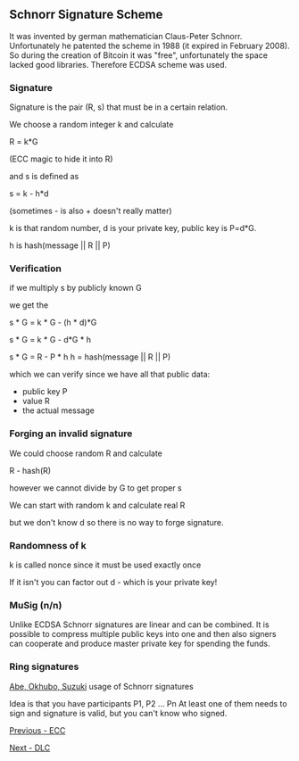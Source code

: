 ## Schnorr Signature Scheme

It was invented by german mathematician Claus-Peter Schnorr. Unfortunately he patented the scheme in 1988 (it expired in February 2008). So during the creation of Bitcoin it was "free", unfortunately the space lacked good libraries. Therefore ECDSA scheme was used.

### Signature

Signature is the pair (R, s) that must be in a certain relation.

We choose a random integer k and calculate

R = k*G

(ECC magic to hide it into R)

and s is defined as

s = k - h*d

(sometimes - is also + doesn't really matter)

k is that random number, d is your private key, public key is P=d*G.

h is hash(message || R || P)

### Verification

if we multiply s by publicly known G

we get the

s * G = k * G  - (h * d)*G

s * G = k * G - d*G * h

s * G = R - P * h
h = hash(message || R || P)

which we can verify since we have all that public data:
- public key P
- value R
- the actual message

### Forging an invalid signature

We could choose random R and calculate

R - hash(R)

however we cannot divide by G to get proper s

We can start with random k and calculate real R

but we don't know d so there is no way to forge signature.

### Randomness of k

k is called nonce since it must be used exactly once

If it isn't you can factor out d - which is your private key!

### MuSig (n/n)

Unlike ECDSA Schnorr signatures are linear and can be combined.
It is possible to compress multiple public keys into one and then
also signers can cooperate and produce master private key for spending the funds.

### Ring signatures

[Abe, Okhubo, Suzuki](https://cryptoservices.github.io/cryptography/2017/07/21/Sigs.html) usage of Schnorr signatures

Idea is that you have participants P1, P2 ... Pn
At least one of them needs to sign and signature is valid, but you can't know
who signed.

[Previous - ECC](./ecc101.md) 

[Next - DLC](./dlc.md)

